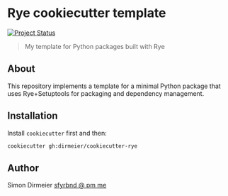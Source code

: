 # Rye cookiecutter template

[![Project Status](http://www.repostatus.org/badges/latest/concept.svg)](http://www.repostatus.org/#concept)

> My template for Python packages built with Rye

## About

This repository implements a template for a minimal Python package that uses Rye+Setuptools for packaging and dependency management.

## Installation

Install `cookiecutter` first and then:

```bash
cookiecutter gh:dirmeier/cookiecutter-rye
```

## Author

Simon Dirmeier <a href="mailto:sfyrbnd @ pm me">sfyrbnd @ pm me</a>
